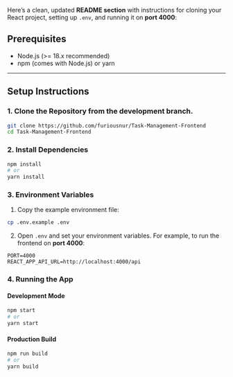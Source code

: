 Here’s a clean, updated **README section** with instructions for cloning your React project, setting up `.env`, and running it on **port 4000**:

## Prerequisites

- Node.js (>= 18.x recommended)
- npm (comes with Node.js) or yarn

---

## Setup Instructions

### 1. Clone the Repository from the development branch.

```bash
git clone https://github.com/furiousnur/Task-Management-Frontend
cd Task-Management-Frontend
````

### 2. Install Dependencies

```bash
npm install
# or
yarn install
```

### 3. Environment Variables

1. Copy the example environment file:

```bash
cp .env.example .env
```

2. Open `.env` and set your environment variables. For example, to run the frontend on **port 4000**:

```
PORT=4000
REACT_APP_API_URL=http://localhost:4000/api
```

### 4. Running the App

#### Development Mode

```bash
npm start
# or
yarn start
```

#### Production Build

```bash
npm run build
# or
yarn build
